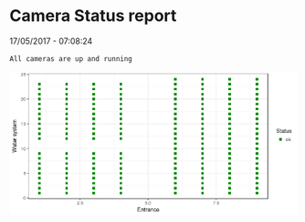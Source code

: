 Camera Status report
================
17/05/2017 - 07:08:24

    All cameras are up and running

![](camreport_files/figure-markdown_github/unnamed-chunk-2-1.png)
